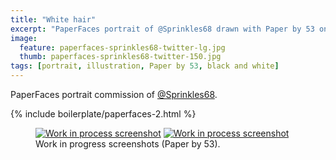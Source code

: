 ```yaml
---
title: "White hair"
excerpt: "PaperFaces portrait of @Sprinkles68 drawn with Paper by 53 on an iPad."
image: 
  feature: paperfaces-sprinkles68-twitter-lg.jpg
  thumb: paperfaces-sprinkles68-twitter-150.jpg
tags: [portrait, illustration, Paper by 53, black and white]
---
```


PaperFaces portrait commission of [@Sprinkles68](http://twitter.com/Sprinkles68).

{% include boilerplate/paperfaces-2.html %}

<figure class="half">
	<a href="{{ site.url }}/images/paperfaces-sprinkles68-process-1-lg.jpg"><img src="{{ site.url }}/images/paperfaces-sprinkles68-process-1-600.jpg" alt="Work in process screenshot"></a>
	<a href="{{ site.url }}/images/paperfaces-sprinkles68-process-2-lg.jpg"><img src="{{ site.url }}/images/paperfaces-sprinkles68-process-2-600.jpg" alt="Work in process screenshot"></a>
	<figcaption>Work in progress screenshots (Paper by 53).</figcaption>
</figure>